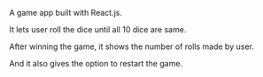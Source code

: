 A game app built with React.js.

It lets user roll the dice until all 10 dice are same.

After winning the game, it shows the number of rolls made by user.

And it also gives the option to restart the game.
